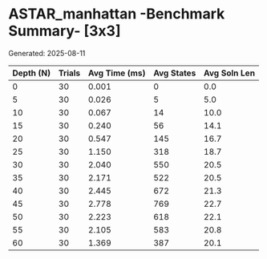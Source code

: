 # ASTAR_manhattan -Benchmark Summary- [3x3]
Generated: 2025-08-11

| Depth (N) | Trials | Avg Time (ms) | Avg States | Avg Soln Len |
|-----------|--------|---------------|------------|--------------|
| 0         | 30     | 0.001         | 0          | 0.0          |
| 5         | 30     | 0.026         | 5          | 5.0          |
| 10        | 30     | 0.067         | 14         | 10.0         |
| 15        | 30     | 0.240         | 56         | 14.1         |
| 20        | 30     | 0.547         | 145        | 16.7         |
| 25        | 30     | 1.150         | 318        | 18.7         |
| 30        | 30     | 2.040         | 550        | 20.5         |
| 35        | 30     | 2.171         | 522        | 20.5         |
| 40        | 30     | 2.445         | 672        | 21.3         |
| 45        | 30     | 2.778         | 769        | 22.7         |
| 50        | 30     | 2.223         | 618        | 22.1         |
| 55        | 30     | 2.105         | 583        | 20.8         |
| 60        | 30     | 1.369         | 387        | 20.1         |
